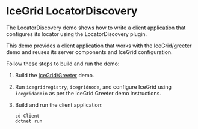# IceGrid LocatorDiscovery

The LocatorDiscovery demo shows how to write a client application that configures its locator using the
LocatorDiscovery plugin.

This demo provides a client application that works with the IceGrid/greeter demo and reuses its server components and
IceGrid configuration.

Follow these steps to build and run the demo:

1. Build the [IceGrid/Greeter](../Greeter) demo.

2. Run `icegridregistry`, `icegridnode`, and configure IceGrid using `icegridadmin` as per the IceGrid Greeter demo
instructions.

3. Build and run the client application:

   ```shell
   cd Client
   dotnet run
   ```

